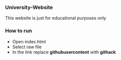 ### University-Website

This website is just for educational purposes only

### How to run
* Open index.html
* Select raw file
* In the link replace **githubusercontent** with **githack** 
